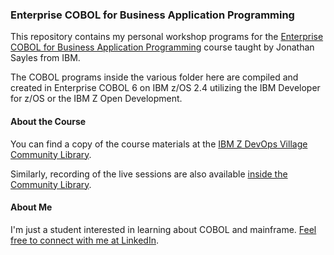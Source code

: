 ### Enterprise COBOL for Business Application Programming

This repository contains my personal workshop programs for the [Enterprise COBOL for Business Application Programming](https://ibm.biz/EnterpriseCOBOLforBusinessApplicationProgramming) course taught by Jonathan Sayles from IBM.

The COBOL programs inside the various folder here are compiled and created in Enterprise COBOL 6 on IBM z/OS 2.4 utilizing the IBM Developer for z/OS or the IBM Z Open Development.

#### About the Course

You can find a copy of the course materials at the [IBM Z DevOps Village Community Library](https://community.ibm.com/community/user/ibmz-and-linuxone/viewdocument/cobol-for-business-application-prog?CommunityKey=b0dae4a8-74eb-44ac-86c7-90f3cd32909a&tab=librarydocuments).

Similarly, recording of the live sessions are also available [inside the Community Library](https://community.ibm.com/community/user/ibmz-and-linuxone/groups/community-home/librarydocuments?communitykey=b0dae4a8-74eb-44ac-86c7-90f3cd32909a&tab=librarydocuments&LibraryFolderKey=&DefaultView=&page=1).

#### About Me

I'm just a student interested in learning about COBOL and mainframe. [Feel free to connect with me at LinkedIn](https://www.linkedin.com/in/hartantoariowidjaya/).